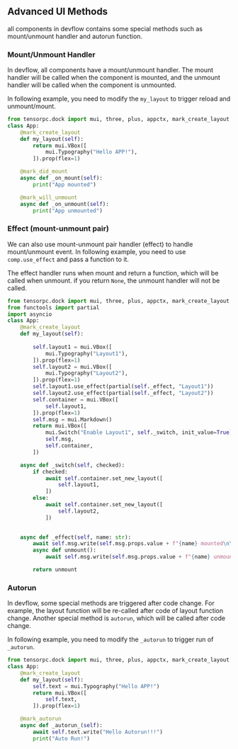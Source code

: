 ## Advanced UI Methods

all components in devflow contains some special methods such as mount/unmount handler and autorun function.

### Mount/Unmount Handler

In devflow, all components have a mount/unmount handler. The mount handler will be called when the component is mounted, and the unmount handler will be called when the component is unmounted.

In following example, you need to modify the ```my_layout``` to trigger reload and unmount/mount.

```Python
from tensorpc.dock import mui, three, plus, appctx, mark_create_layout, mark_did_mount, mark_will_unmount
class App:
    @mark_create_layout
    def my_layout(self):
        return mui.VBox([
            mui.Typography("Hello APP!"),
        ]).prop(flex=1)

    @mark_did_mount
    async def _on_mount(self):
        print("App mounted")

    @mark_will_unmount
    async def _on_unmount(self):
        print("App unmounted")
```

### Effect (mount-unmount pair)

We can also use mount-unmount pair handler (effect) to handle mount/unmount event. In following example, you need to use `comp.use_effect` and pass a function to it.

The effect handler runs when mount and return a function, which will be called when unmount. if you return `None`, the unmount handler will not be called.

```Python
from tensorpc.dock import mui, three, plus, appctx, mark_create_layout, mark_did_mount, mark_will_unmount
from functools import partial
import asyncio 
class App:
    @mark_create_layout
    def my_layout(self):
        
        self.layout1 = mui.VBox([
            mui.Typography("Layout1"),
        ]).prop(flex=1)
        self.layout2 = mui.VBox([
            mui.Typography("Layout2"),
        ]).prop(flex=1)
        self.layout1.use_effect(partial(self._effect, "Layout1"))
        self.layout2.use_effect(partial(self._effect, "Layout2"))
        self.container = mui.VBox([
            self.layout1,
        ]).prop(flex=1)
        self.msg = mui.Markdown()
        return mui.VBox([
            mui.Switch("Enable Layout1", self._switch, init_value=True),
            self.msg,
            self.container,
        ])

    async def _switch(self, checked):
        if checked:
            await self.container.set_new_layout([
                self.layout1,
            ])
        else:
            await self.container.set_new_layout([
                self.layout2,
            ])
        

    async def _effect(self, name: str):
        await self.msg.write(self.msg.props.value + f"{name} mounted\n\n")
        async def unmount():
            await self.msg.write(self.msg.props.value + f"{name} unmounted\n\n")

        return unmount
```


### Autorun

In devflow, some special methods are triggered after code change. For example, the layout function will be re-called after code of layout function change. Another special method is ```autorun```, which will be called after code change.

In following example, you need to modify the ```_autorun``` to trigger run of ```_autorun```.

```Python
from tensorpc.dock import mui, three, plus, appctx, mark_create_layout, mark_autorun
class App:
    @mark_create_layout
    def my_layout(self):
        self.text = mui.Typography("Hello APP!")
        return mui.VBox([
            self.text,
        ]).prop(flex=1)

    @mark_autorun
    async def _autorun_(self):
        await self.text.write("Hello Autorun!!!")
        print("Auto Run!")

```
